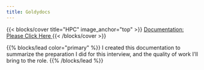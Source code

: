 ```yaml
---
title: Goldydocs
---
```


{{< blocks/cover title="HPC" image_anchor="top" >}}
<a class="btn btn-lg btn-primary me-3 mb-4" href="/docs/">
  Documentation: Please Click Here<i class="fas fa-arrow-alt-circle-right ms-2"></i>
</a>
{{< /blocks/cover >}}


{{% blocks/lead color="primary" %}}
I created this documentation to summarize the preparation I did for this interview, and the quality of work I'll bring to the role.
{{% /blocks/lead %}}







